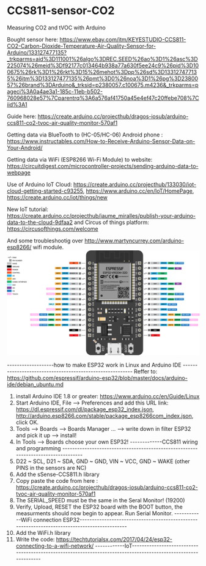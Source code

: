 # CCS811-sensor-CO2
Measuring CO2 and tVOC with Arduino


Bought sensor here: https://www.ebay.com/itm/KEYESTUDIO-CCS811-CO2-Carbon-Dioxide-Temperature-Air-Quality-Sensor-for-Arduino/133127477135?_trkparms=aid%3D111001%26algo%3DREC.SEED%26ao%3D1%26asc%3D225074%26meid%3Df92177c013464b938a77a630f5ee24c9%26pid%3D100675%26rk%3D1%26rkt%3D15%26mehot%3Dpp%26sd%3D133127477135%26itm%3D133127477135%26pmt%3D0%26noa%3D1%26pg%3D2380057%26brand%3DArduino&_trksid=p2380057.c100675.m4236&_trkparms=pageci%3A0a4ae3a1-185c-11eb-b502-760968028e57%7Cparentrq%3A6a576af41750a45e4ef47c20ffebe708%7Ciid%3A1

Guide here: https://create.arduino.cc/projecthub/dragos-iosub/arduino-ccs811-co2-tvoc-air-quality-monitor-570af1

Getting data via BlueTooth to (HC-05/HC-06) Android phone : https://www.instructables.com/How-to-Receive-Arduino-Sensor-Data-on-Your-Android/

Getting data via WiFi (ESP8266 Wi-Fi Module) to website: https://circuitdigest.com/microcontroller-projects/sending-arduino-data-to-webpage

Use of Arduino IoT Cloud: https://create.arduino.cc/projecthub/133030/iot-cloud-getting-started-c93255, https://www.arduino.cc/en/IoT/HomePage, https://create.arduino.cc/iot/things/new

New IoT tutorial: https://create.arduino.cc/projecthub/jaume_miralles/publish-your-arduino-data-to-the-cloud-9dfaa2 and Circus of things platform: https://circusofthings.com/welcome

And some troubleshootig over http://www.martyncurrey.com/arduino-esp8266/ wifi module.
![alt text](https://raw.githubusercontent.com/AchimPieters/esp32-homekit-camera/master/Images/ESP32-30PIN-DEVBOARD.png)

-------------------how to make ESP32 work in Linux and Arduino IDE ---------------------------------------------------------
Reffer to: https://github.com/espressif/arduino-esp32/blob/master/docs/arduino-ide/debian_ubuntu.md
1. install Arduino IDE 1.8 or greater: https://www.arduino.cc/en/Guide/Linux
2. Start Arduino IDE, File --> Preferences and add this URL link: https://dl.espressif.com/dl/package_esp32_index.json, http://arduino.esp8266.com/stable/package_esp8266com_index.json, click OK.
3. Tools --> Boards --> Boards Manager ... --> write down in filter ESP32 and pick it up --> install!
4. In Tools --> Boards choose your own ESP32! 
-------------CCS811 wiring and programming ----------------------------------------------------------------------------------
5. D22 ~ SCL, D21 ~ SDA, GND ~ GND, VIN ~ VCC, GND ~ WAKE (other PINS in the sensors are NC)
6. Add the sSense-CCS811.h library
7. Copy paste the code from here : https://create.arduino.cc/projecthub/dragos-iosub/arduino-ccs811-co2-tvoc-air-quality-monitor-570af1
8. The SERIAL_SPEED must be the same in the Seral Monitor! (19200)
9. Verify, Upload, RESET the ESP32 board with the BOOT button, the measurments should now begin to appear. Run Serial Monitor.
------------WiFi connection ESP32---------------------------------------------------------------------------------------------
10. Add the WiFi.h library
11. Write the code: https://techtutorialsx.com/2017/04/24/esp32-connecting-to-a-wifi-network/
------------IoT---------------------------------------------------------------------------------------------------------------


